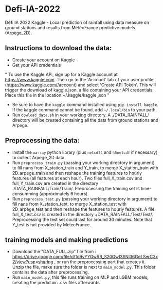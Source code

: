 # Defi-IA-2022
Défi IA 2022 Kaggle - Local prediction of rainfall using data measure on ground stations and results from MétéoFrance predictive models (Arpège_2D).

## Instructions to download the data:
- Create your account on Kaggle
- Get your API credentials 

" To use the Kaggle API, sign up for a Kaggle account at https://www.kaggle.com. Then go to the 'Account' tab of your user profile (https://www.kaggle.com/<username>/account) and select 'Create API Token'. This will trigger the download of kaggle.json, a file containing your API credentials. Place this file in the location ~/.kaggle/kaggle.json "
  
  - Be sure to have the `kaggle` command installed using `pip install kaggle`. If the kaggle command cannot be found, add `~/.local/bin` to your path.
  - Run `dowload_data.sh` in your working directory. A ./DATA_RAINFALL/ directory will be created containing all the data from ground stations and Arpege.
  
## Preprocessing the data:
  
  - Install the `xarray` python library (plus `netcdf4` and  `h5netcdf` if necessary) to collect Arpege_2D data
  - Run `preprocess_train.py` (passing your working directory in argument) to fill nans from X_station_train and Y_train, to merge X_station_train with 2D_arpege_train and then reshape the training features to hourly features (all features at each hour). Two files full_X_train.csv and full_Y_train.csv are created in the directory ./DATA_RAINFALL/Train/Train/. Preprocessing the training set is time-consumming (approximately 6 hours). 
   - Run `preprocess_test.py` (passing your working directory in argument) to fill nans from X_station_test, to merge X_station_test with 2D_arpege_test and then reshape the features to hourly features. A file full_X_test.csv is created in the directory ./DATA_RAINFALL/Test/Test/. Preprocessing the test set could last for around 30 minutes. Note that Y_test is not provided by MeteoFrance. 
  
## training models and making predictions
  
  - Download the "DATA_FULL.zip" file from : https://drive.google.com/file/d/1o9vYYGwRR_S20GwI3SNI36GeLSerC3x2/view?usp=sharing , or run the preprocessing part that creates it. Unzip the file, make sure the folder is next to `main_model.py`. This folder
  contains the data after preprocessing.
  - Run `main_model.py`, this file runs training on MLP and LGBM models, creating the prediction .csv files afterwards.
  
  
  
  
